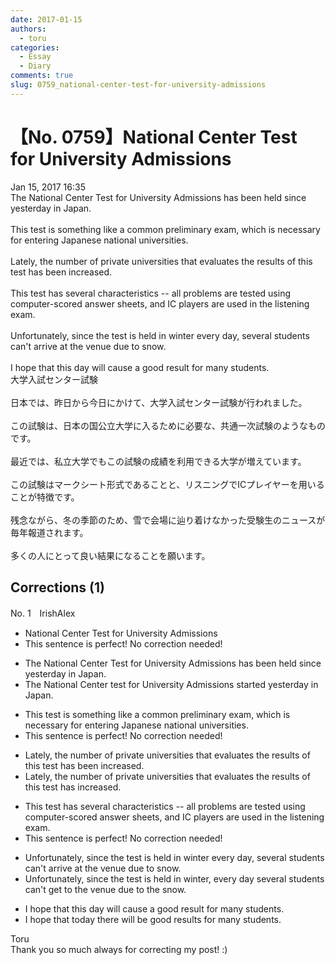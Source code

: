 ```yaml
---
date: 2017-01-15
authors:
  - toru
categories:
  - Essay
  - Diary
comments: true
slug: 0759_national-center-test-for-university-admissions
---
```


# 【No. 0759】National Center Test for University Admissions
<div class="date">Jan 15, 2017 16:35</div>
<div id="post"><div id="body_show_ori">
The National Center Test for University Admissions has been held since yesterday in Japan.<br/><br/>This test is something like a common preliminary exam, which is necessary for entering Japanese national universities.<br/><br/>Lately, the number of private universities that evaluates the results of this test has been increased.<br/><br/>This test has several characteristics -- all problems are tested using computer-scored answer sheets, and IC players are used in the listening exam.<br/><br/>Unfortunately, since the test is held in winter every day, several students can't arrive at the venue due to snow.<br/><br/>I hope that this day will cause a good result for many students.
</div></div>

<!-- more -->

<div id="post_ja"><div id="body_show_mo">
大学入試センター試験<br/><br/>日本では、昨日から今日にかけて、大学入試センター試験が行われました。<br/><br/>この試験は、日本の国公立大学に入るために必要な、共通一次試験のようなものです。<br/><br/>最近では、私立大学でもこの試験の成績を利用できる大学が増えています。<br/><br/>この試験はマークシート形式であることと、リスニングでICプレイヤーを用いることが特徴です。<br/><br/>残念ながら、冬の季節のため、雪で会場に辿り着けなかった受験生のニュースが毎年報道されます。<br/><br/>多くの人にとって良い結果になることを願います。
</div></div>

## Corrections (1)
<div id="block"><div class="first_name"> No. 1　<span class="just_name">IrishAlex</span></div><div id="block2">
<ul class="correction_field">
<li class="incorrect">National Center Test for University Admissions</li>
<li class="corrected perfect">This sentence is perfect! No correction needed!</li>
</ul>
<ul class="correction_field">
<li class="incorrect">The National Center Test for University Admissions has been held since yesterday in Japan.</li>
<li class="corrected correct">
The National Center <span class="f_blue">t</span>est for University Admissions <span class="f_blue">started </span>yesterday in Japan.
</li>
</ul>
<ul class="correction_field">
<li class="incorrect">This test is something like a common preliminary exam, which is necessary for entering Japanese national universities.</li>
<li class="corrected perfect">This sentence is perfect! No correction needed!</li>
</ul>
<ul class="correction_field">
<li class="incorrect">Lately, the number of private universities that evaluates the results of this test has been increased.</li>
<li class="corrected correct">
Lately, the number of private universities that evaluates the results of this test has increased.
</li>
</ul>
<ul class="correction_field">
<li class="incorrect">This test has several characteristics -- all problems are tested using computer-scored answer sheets, and IC players are used in the listening exam.</li>
<li class="corrected perfect">This sentence is perfect! No correction needed!</li>
</ul>
<ul class="correction_field">
<li class="incorrect">Unfortunately, since the test is held in winter every day, several students can't arrive at the venue due to snow.</li>
<li class="corrected correct">
Unfortunately, since the test is held in winter<span class="f_blue">,</span> every day several students can't <span class="f_blue">get to </span>the venue due to <span class="f_blue">the </span>snow.
</li>
</ul>
<ul class="correction_field">
<li class="incorrect">I hope that this day will cause a good result for many students.</li>
<li class="corrected correct">
I hope that <span class="f_blue">to</span>day <span class="f_blue">there </span>will <span class="f_blue">be</span> good result<span class="f_blue">s</span> for many students.
</li>
</ul>
</div><div class="name"><span class="just_name">Toru</span><br>
Thank you so much always for correcting my post! :)
</div>
</div>
